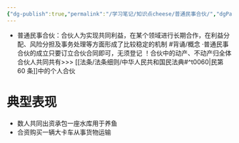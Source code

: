 ```yaml
---
{"dg-publish":true,"permalink":"/学习笔记/知识点cheese/普通民事合伙/","dgPassFrontmatter":true}
---
```


- 普通民事合伙：合伙人为实现共同利益，在某个领域进行长期合作，在利益分配、风险分担及事务处理等方面形成了比较稳定的机制 #背诵/概念 
·普通民事合伙的成立只要订立合伙合同即可，无须登记
！合伙中的动产、不动产归全体合伙人共同共有>>> [[法条/法条细则/中华人民共和国民法典#^t0060\|民第 60 条]]中的个人合伙
# 典型表现
- 数人共同出资承包⼀座水库用于养鱼
- 合资购买一辆大卡车从事货物运输